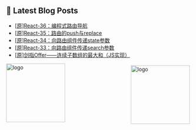 ## 📕 Latest Blog Posts

<!-- BLOG-POST-LIST:START -->
- [[原]React-36：编程式路由导航](https://blog.csdn.net/sinat_41696687/article/details/115677847)
- [[原]React-35：路由的push与replace](https://blog.csdn.net/sinat_41696687/article/details/115674081)
- [[原]React-34：向路由组件传递state参数](https://blog.csdn.net/sinat_41696687/article/details/115670452)
- [[原]React-33：向路由组件传递search参数](https://blog.csdn.net/sinat_41696687/article/details/115669054)
- [[原]剑指Offer——连续子数组的最大和（JS实现）](https://blog.csdn.net/sinat_41696687/article/details/115660432)
<!-- BLOG-POST-LIST:END -->
<img src="https://github-readme-stats.vercel.app/api?username=qq1120637483&show_icons=true" alt="logo" height="160" align="right" style="margin: 5px; margin-bottom: 20px;" />

<img src="https://github-profile-trophy.vercel.app/?username=qq1120637483&theme=flat&column=7" alt="logo" height="160" align="center" style="margin: auto; margin-bottom: 20px;" />


<!--
**qq1120637483/qq1120637483** is a ✨ _special_ ✨ repository because its `README.md` (this file) appears on your GitHub profile.

Here are some ideas to get you started:

- 🔭 I’m currently working on ...
- 🌱 I’m currently learning ...
- 👯 I’m looking to collaborate on ...
- 🤔 I’m looking for help with ...
- 💬 Ask me about ...
- 📫 How to reach me: ...
- 😄 Pronouns: ...
- ⚡ Fun fact: ...
-->
